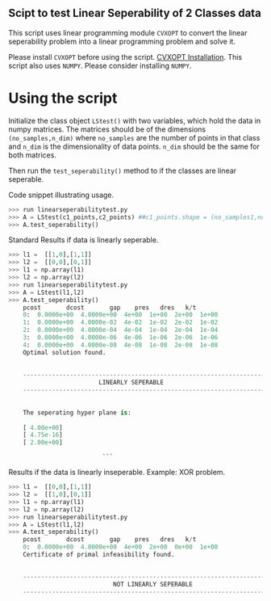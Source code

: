 ## Scipt to test Linear Seperability of 2 Classes data ##

This script uses linear programming module ```CVXOPT``` to convert the linear seperability problem into a linear programming problem and solve it. 

Please install ```CVXOPT``` before using the script. [CVXOPT Installation](http://cvxopt.org/install/).
This script also uses ```NUMPY```. Please consider installing ```NUMPY```.

# Using the script #

Initialize the class object `LStest()` with two variables, which hold the data in numpy matrices. The matrices should be of the dimensions `(no_samples,n_dim)` where `no_samples` are the number of points in that class and `n_dim` is the dimensionality of data points. `n_dim` should be the same for both matrices.

Then run the ```test_seperability()``` method to if the classes are linear seperable.

Code snippet illustrating usage.

```python
>>> run linearseperabilitytest.py
>>> A = LStest(c1_points,c2_points) ##c1_points.shape = (no_samples1,ndim),c2_points.shape = (no_samples2,ndim)
>>> A.test_seperability()

```

Standard Results if data is linearly seperable.

```python
>>> l1 =  [[1,0],[1,1]]
>>> l2 =  [[0,0],[0,1]]
>>> l1 = np.array(l1)
>>> l2 = np.array(l2)
>>> run linearseperabilitytest.py
>>> A = LStest(l1,l2)
>>> A.test_seperability()
    pcost       dcost       gap    pres   dres   k/t
    0:  0.0000e+00  4.0000e+00  4e+00  1e+00  2e+00  1e+00
    1:  0.0000e+00  4.0000e-02  4e-02  1e-02  2e-02  1e-02
    2:  0.0000e+00  4.0000e-04  4e-04  1e-04  2e-04  1e-04
    3:  0.0000e+00  4.0000e-06  4e-06  1e-06  2e-06  1e-06
    4:  0.0000e+00  4.0000e-08  4e-08  1e-08  2e-08  1e-08
    Optimal solution found.
	  
	   
    -------------------------------------------------------------------------------------------------------------
   					     LINEARLY SEPERABLE
    -------------------------------------------------------------------------------------------------------------
					      
						      
    The seperating hyper plane is: 
						      
    [ 4.00e+00]
    [ 4.75e-16]
    [ 2.00e+00]
```
						      
						      ```
	   

Results if the data is linearly inseperable. Example: XOR problem.



```python
>>> l1 =  [[0,0],[1,1]]
>>> l2 =  [[1,0],[0,1]]
>>> l1 = np.array(l1)
>>> l2 = np.array(l2)
>>> run linearseperabilitytest.py
>>> A = LStest(l1,l2)
>>> A.test_seperability()
    pcost       dcost       gap    pres   dres   k/t
    0:  0.0000e+00  4.0000e+00  4e+00  2e+00  0e+00  1e+00
    Certificate of primal infeasibility found.

       
    --------------------------------------------------------------------------------------------------------------
      						 NOT LINEARLY SEPERABLE
    --------------------------------------------------------------------------------------------------------------

```
		


